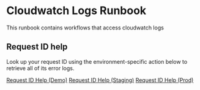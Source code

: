 # Cloudwatch Logs Runbook

This runbook contains workflows that access cloudwatch logs

## Request ID help

Look up your request ID using the environment-specific action below to retrieve all of its error logs.

[Request ID Help (Demo)](https://console.transposit.com/mc/t/transposit-eng/actions/request_id_help_demo)
[Request ID Help (Staging)](https://console.transposit.com/mc/t/transposit-eng/actions/request_id_help_staging)
[Request ID Help (Prod)](https://console.transposit.com/mc/t/transposit-eng/actions/request_id_help_prod)